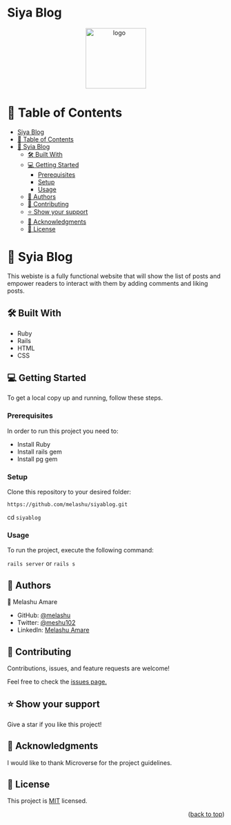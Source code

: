 # Siya Blog
<a name="readme-top"></a>
<div align="center">
  <img src="https://github.com/microverseinc/readme-template/raw/master/murple_logo.png" alt="logo" width="140"  height="auto" />
</div>

# 📗 Table of Contents

- [Siya Blog](#siya-blog)
- [📗 Table of Contents](#-table-of-contents)
- [📖 Syia Blog ](#-syia-blog-)
  - [🛠 Built With ](#-built-with-)
  - [💻 Getting Started ](#-getting-started-)
    - [Prerequisites](#prerequisites)
    - [Setup](#setup)
    - [Usage](#usage)
  - [👥 Authors ](#-authors-)
  - [🤝 Contributing ](#-contributing-)
  - [⭐️ Show your support ](#️-show-your-support-)
  - [🙏 Acknowledgments ](#-acknowledgments-)
  - [📝 License ](#-license-)

# 📖 Syia Blog <a name="about-project"></a>

This webiste is a fully functional website that will show the list of posts and empower readers to interact with them by adding comments and liking posts.

## 🛠 Built With <a name="built-with"></a>

- Ruby
- Rails 
- HTML
- CSS

## 💻 Getting Started <a name="getting-started"></a>

To get a local copy up and running, follow these steps.

### Prerequisites

In order to run this project you need to:

- Install Ruby
- Install rails gem
- Install pg gem 

### Setup

Clone this repository to your desired folder:

`https://github.com/melashu/siyablog.git`

cd `siyablog`

### Usage

To run the project, execute the following command:

`rails server` or `rails s`

## 👥 Authors <a name="authors"></a>

👤 Melashu Amare

- GitHub: [@melashu](https://github.com/melashu)
- Twitter: [@meshu102](https://twitter.com/meshu102)
- LinkedIn: [Melashu Amare](https://www.linkedin.com/in/melashu-amare/)

## 🤝 Contributing <a name="contributing"></a>

Contributions, issues, and feature requests are welcome!

Feel free to check the [issues page.](https://github.com/melashu/siyablog/issues)

## ⭐️ Show your support <a name="support"></a>

Give a star if you like this project!

## 🙏 Acknowledgments <a name="acknowledgements"></a>

I would like to thank Microverse for the project guidelines.

## 📝 License <a name="license"></a>

This project is [MIT](https://github.com/shyusu4/OOP-School-Library/blob/dev/MIT.md) licensed.

<p align="right">(<a href="#readme-top">back to top</a>)</p>
